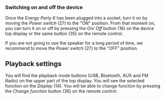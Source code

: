 ### Switching on and off the device

Once the *Energy Party 6* has been plugged into a socket, turn it on by moving the *Power switch* (27) to the "ON" position. From that moment on, you can turn it on or off by pressing the *On/ Off* button (16) on the device top display or the same button (35) on the remote control.

If you are not going to use the speaker for a long period of time, we recommend to move the *Power switch* (27) to the "OFF" position. 

## Playback settings

You will find the playback mode buttons (USB, Bluetooth, AUX and FM Radio) on the upper part of the top display. You will see the selected function on the *Display* (14). You will be able to change function by pressing the *Change function* button (36) on the remote control. 

